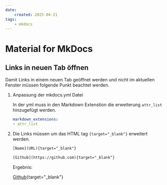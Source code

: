 ```yaml
---
date:
    created: 2025-04-21
tags:
    - mkdocs
---
```

# Material for MkDocs

## Links in neuen Tab öffnen

Damit Links in einem neuen Tab geöffnet werden und nicht im aktuellen Fenster müssen folgende Punkt beachtet werden.

1. Anpassung der mkdocs.yml Datei

    In der yml muss in den Markdown Extenstion die erweiterung `attr_list` hinzugefügt werden.

    ```yml
    markdown_extensions:
    - attr_list
    ```

2. Die Links müssen um das HTML tag `{target="_blank"}` erweitert werden.

    ```txt
    [Name](URL){target="_blank"}
    ```

    ```txt
    [Github](https://github.com){target="_blank"}
    ```

    Ergebnis:

    [Github](https://github.com){target="_blank"}
